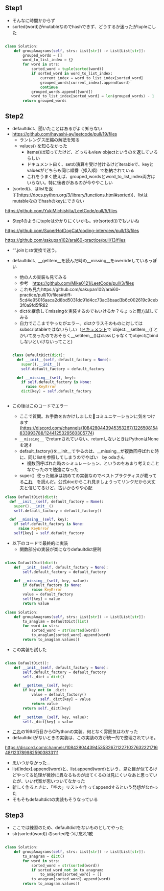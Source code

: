 ## Step1

- そんなに時間かからず
- sorted(word)がmutableなのでhashできず、どうするか迷ったがtupleにした

```python

class Solution:
    def groupAnagrams(self, strs: List[str]) -> List[List[str]]:
        grouped_words = []
        word_to_list_index = {}
        for word in strs:
            sorted_word = tuple(sorted(word))
            if sorted_word in word_to_list_index:
                current_index = word_to_list_index[sorted_word]
                grouped_words[current_index].append(word)
                continue
            grouped_words.append([word])
            word_to_list_index[sorted_word] = len(grouped_words) - 1
        return grouped_words
```

## Step2

- defaultdict、聞いたことはあるがよく知らない
- https://github.com/hayashi-ay/leetcode/pull/19/files
    - ランレングス圧縮の解法を知る
    - values() を知らなかった
        - items()は知ってたけど、どっちもview objectというのを返しているらしい
        - ドキュメント曰く、setの演算を受け付けるけどiterableで、keyとvaluesがどちらも同じ順番（挿入順）で格納されている
        - これをうまく使えば、grouped_wordsとword_to_list_index両方はいらない。特に後者があるのが今ややこしい
- [sorted()、はlistを返す]https://docs.python.org/3/library/functions.html#sorted))、listはmutableなのでhashのkeyにできない

https://github.com/YukiMichishita/LeetCode/pull/5/files

- Step1のようにtupleは分かりにくいかも。str(sorted())でもいいね

https://github.com/SuperHotDogCat/coding-interview/pull/13/files

https://github.com/sakupan102/arai60-practice/pull/13/files

- “”.joinとstr変換で迷う。
- defaultdict、__getitem__を読んだ時の__missing__をoverrideしているっぽい
    - 他の人の実装も見てみる
    - 参考　https://github.com/Mike0121/LeetCode/pull/3/files
    - これも見たhttps://github.com/sakupan102/arai60-practice/pull/10/files#diff-5cd4e95016aaca2d8bd5031dc91d4cc73ac3baad3b6c002619c9ceb3f0a9fd5fR82
    - dictを継承してmissingを実装するのでもいけるか？ちょっと両方試してみる
    - 自力でここまでやったがエラー。dictクラスそのものに対してはsubscriptableではないらしい（[ドキュメント](https://docs.python.org/3/reference/datamodel.html#object.__setitem__)で`object.__setitem__()`とかいてあったのでおそらく__setitem__()はclassじゃなくてobjectにbindしないといけないってこと)
    
    ```python
    
    class DefaultDict(dict):
      def __init__(self, default_factory = None):
        super().__init__()
        self.default_factory = default_factory
    
      def __missing__(self, key):
        if self.default_factory is None:
          raise KeyError
        dict[key] = self.default_factory
        
    ```
    
- この後はこのコードでエラー
    - ここで質問。お手数をおかけしました🙇コミュニケーションに気をつけます(https://discord.com/channels/1084280443945353267/1226508154833993788/1244125329560305774)
    - `__missing__` でreturnされていない、returnしないときはPythonはNoneを返す
    - default_factory()を__init__でやるのは、__missing__が複数回呼ばれた時に、同じlistを参照してしまうのでやばい　by odaさん
        - 複数回呼ばれた時のシミュレーション、というのをあまり考えたことなかったので勉強になった
    - super(）使った継承は初めての実装なのでベストプラクティスが載ってる[これ](https://rhettinger.wordpress.com/2011/05/26/super-considered-super/)　を読んだ。公式docからこれ見ましょうってリンクだから大丈夫と信じてるけど、古いからやや心配

```python
class DefaultDict(dict):
  def __init__(self, default_factory = None):
    super().__init__()
    self.default_factory = default_factory()

  def __missing__(self, key):
    if self.default_factory is None:
      raise KeyError
    self[key] = self.default_factory
```

- 以下のコードで最終的に実装
    - 関数部分の実装が楽になりdefaultdict便利

```python

class DafaultDict(dict):
    def __init__(self, default_factory = None):
        self.default_factory = default_factory

    def __missing__(self, key, value):
        if default_factory is None:
            raise KeyError
        value = default_factory
        self[key] = value
        return value

class Solution:
    def groupAnagrams(self, strs: List[str]) -> List[List[str]]:
        to_anaglam = DefaultDict(list)
        for word in strs:
            sorted_word = str(sorted(word))
            to_anaglam[sorted_word].append(word)
        return to_anaglam.values()
```

- この実装も試した

```python

class DafaultDict():
    def __init__(self, default_factory = None):
        self.default_factory = default_factory
        self._dict = dict()

    def __getitem__(self, key):
        if key not in _dict:
            value = default_factory()
		        self._dict[key] = value
            return value
        return self._dict[key]

    def __setitem__(self, key, value):
        self._dict[key] = value
```

- [これ](https://github.com/python/cpython/blob/v3.10.0/Modules/_collectionsmodule.c　)の1994行目からCPythonの実装、何となく雰囲気はわかった
- defaultdictがないときの実装は、この実装の方が統一的で整理されている。

https://discord.com/channels/1084280443945353267/1227102763222171648/1237899825903833111

- 思いつかなかった…
- list[index].append(word)と、list.append(word)という、見た目が似てるけどやってる処理が微妙に異なるものが出てくるのは見にくいなあと思っていたが、いい代案が思いついてなかった
- 新しく作るときに、「空の」リストを作ってappendするという発想がなかった
- そもそもdefaultdictの実装もそうなっている

## Step3

- ここでは練習のため、defaultdictをないものとしてやった
- str(sorted(word)) のsortedをつけ忘れ1敗

```python

class Solution:
    def groupAnagrams(self, strs: List[str]) -> List[List[str]]:
        to_anagram = dict()
        for word in strs:
            sorted_word = str(sorted(word))
            if sorted_word not in to_anagram:
                to_anagram[sorted_word] = []
            to_anagram[sorted_word].append(word)
        return to_anagram.values()
```
